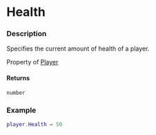 # Health
### Description
Specifies the current amount of health of a player.

Property of [Player](/classes/Player/)

#### Returns
`number`

### Example
```lua
player.Health = 50
```